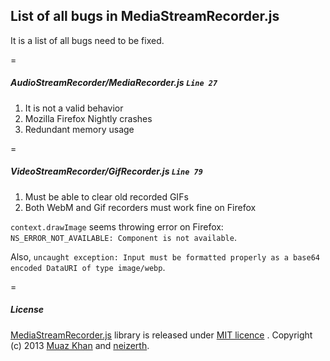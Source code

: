 ## List of all bugs in MediaStreamRecorder.js

It is a list of all bugs need to be fixed.

=

##### AudioStreamRecorder/MediaRecorder.js `Line 27`

1. It is not a valid behavior
2. Mozilla Firefox Nightly crashes
3. Redundant memory usage

=

##### VideoStreamRecorder/GifRecorder.js `Line 79`

1. Must be able to clear old recorded GIFs
2. Both WebM and Gif recorders must work fine on Firefox

`context.drawImage` seems throwing error on Firefox: `NS_ERROR_NOT_AVAILABLE: Component is not available`.

Also, `uncaught exception: Input must be formatted properly as a base64 encoded DataURI of type image/webp`.

=

##### License

[MediaStreamRecorder.js](https://github.com/streamproc/MediaStreamRecorder) library is released under [MIT licence](https://www.webrtc-experiment.com/licence/) . Copyright (c) 2013 [Muaz Khan](https://github.com/muaz-khan) and [neizerth](https://github.com/neizerth).
